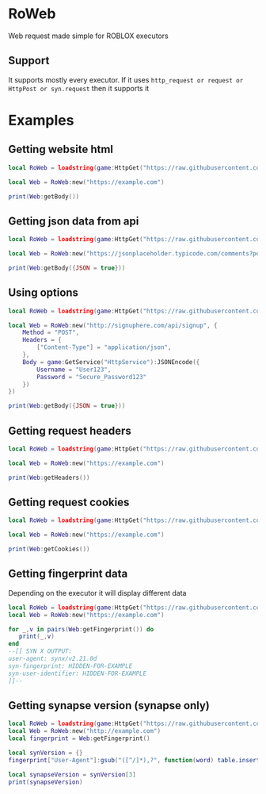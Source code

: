 # RoWeb
Web request made simple for ROBLOX executors

## Support
It supports mostly every executor. If it uses ``http_request or request or HttpPost or syn.request`` then it supports it


# Examples
## Getting website html
```lua
local RoWeb = loadstring(game:HttpGet("https://raw.githubusercontent.com/RiseValco/RoWeb/main/roweb.lua", true))()

local Web = RoWeb:new("https://example.com")

print(Web:getBody())
```

## Getting json data from api
```lua
local RoWeb = loadstring(game:HttpGet("https://raw.githubusercontent.com/RiseValco/RoWeb/main/roweb.lua", true))()

local Web = RoWeb:new("https://jsonplaceholder.typicode.com/comments?postId=1")

print(Web:getBody({JSON = true}))
```

## Using options
```lua
local RoWeb = loadstring(game:HttpGet("https://raw.githubusercontent.com/RiseValco/RoWeb/main/roweb.lua", true))()

local Web = RoWeb:new("http://signuphere.com/api/signup", {
    Method = "POST",
    Headers = {
        ["Content-Type"] = "application/json",
    },
    Body = game:GetService("HttpService"):JSONEncode({
        Username = "User123",
        Password = "Secure_Password123"
    })
})

print(Web:getBody({JSON = true}))
```

## Getting request headers
```lua
local RoWeb = loadstring(game:HttpGet("https://raw.githubusercontent.com/RiseValco/RoWeb/main/roweb.lua", true))()

local Web = RoWeb:new("https://example.com")

print(Web:getHeaders())
```

## Getting request cookies
```lua
local RoWeb = loadstring(game:HttpGet("https://raw.githubusercontent.com/RiseValco/RoWeb/main/roweb.lua", true))()

local Web = RoWeb:new("https://example.com")

print(Web:getCookies())
```

## Getting fingerprint data
Depending on the executor it will display different data
```lua
local RoWeb = loadstring(game:HttpGet("https://raw.githubusercontent.com/RiseValco/RoWeb/main/roweb.lua", true))()
local Web = RoWeb:new("https://example.com")

for _,v in pairs(Web:getFingerprint()) do
   print(_,v) 
end
--[[ SYN X OUTPUT: 
user-agent: synx/v2.21.0d
syn-fingerprint: HIDDEN-FOR-EXAMPLE
syn-user-identifier: HIDDEN-FOR-EXAMPLE
]]--
```

## Getting synapse version (synapse only)

```lua
local RoWeb = loadstring(game:HttpGet("https://raw.githubusercontent.com/RiseValco/RoWeb/main/roweb.lua", true))()
local Web = RoWeb:new("http://example.com")
local fingerprint = Web:getFingerprint()

local synVersion = {}
fingerprint["User-Agent"]:gsub("([^/]*),?", function(word) table.insert(synVersion, word) end)

local synapseVersion = synVersion[3]
print(synapseVersion)
```
